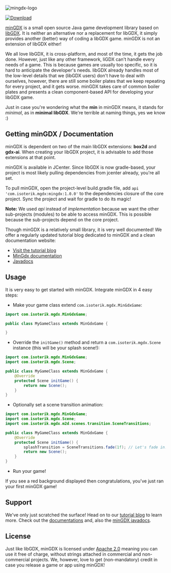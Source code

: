 ![mingdx-logo](https://user-images.githubusercontent.com/50753501/97774186-13e76000-1b56-11eb-804d-f89aba2681b2.png)

[ ![Download](https://api.bintray.com/packages/isoteriksoftware/MinGdx/com.isoterik.mgdx/images/download.svg) ](https://bintray.com/isoteriksoftware/MinGdx/com.isoterik.mgdx/_latestVersion)

[minGDX](https://isoteriktechnologies.gitbook.io/mingdx/) is a small open source Java game development library based on [libGDX](https://libgdx.com/).
It is neither an alternative nor a replacement for libGDX, it simply provides another (better) way of coding a libGDX game. minGDX is not an extension of libGDX either!

We all love libGDX, it is cross-platform, and most of the time, it gets the job done. However, just like any other framework, liGDX can't handle every needs of a game.
This is because games are usually too specific, so it is hard to anticipate the developer's needs. libGDX already handles most of the low-level details that we (libGDX users)
don't have to deal with ourselves, however, there are still some boiler plates that we keep repeating for every project, and it gets worse.
minGDX takes care of common boiler plates and presents a clean component-based API for developing your libGDX game.

Just in case you're wondering what the **min** in minGDX means, it stands for _minimal_, as in **minimal libGDX**. We're terrible at naming things, yes we know :)


## Getting minGDX / Documentation
minGDX is dependent on two of the main libGDX extensions: **box2d** and **gdx-ai**. When creating your libGDX project, it is advisable to add those extensions at that point.

minGDX is available in JCenter. Since libGDX is now gradle-based, your project is most likely pulling dependencies from jcenter already, you're all set.

To pull minGDX, open the project-level build.gradle file, add `api 'com.isoterik.mgdx:mingdx:1.0.0'` to the dependencies closure of the core project.
Sync the project and wait for gradle to do its magic!

**Note:** We used _api_ instead of _implementation_ because we want the other sub-projects (modules) to be able to access minGDX. This is possible because the sub-projects
depend on the core project.

Though minGDX is a relatively small library, it is very well documented! We offer a regularly updated tutorial blog dedicated to minGDX and a clean documentation website:
- [Visit the tutorial blog](https://gdx-gaming.blogspot.com)
- [MinGdx documentation](https://isoteriktechnologies.gitbook.io/mingdx/)
- [Javadocs](https://isoteriktechnologies.github.io/mingdx/)


## Usage
It is very easy to get started with minGDX. Integrate minGDX in 4 easy steps:
- Make your game class extend `com.isoterik.mgdx.MinGdxGame`:
```java
import com.isoterik.mgdx.MinGdxGame;

public class MyGameClass extends MinGdxGame {

}
```
- Override the `initGame()` method and return a `com.isoterik.mgdx.Scene` instance (this will be your splash scene!):
```java
import com.isoterik.mgdx.MinGdxGame;
import com.isoterik.mgdx.Scene;

public class MyGameClass extends MinGdxGame {
    @Override
    protected Scene initGame() {
        return new Scene();
    }
}
```
- Optionally set a scene transition animation:
```java
import com.isoterik.mgdx.MinGdxGame;
import com.isoterik.mgdx.Scene;
import com.isoterik.mgdx.m2d.scenes.transition.SceneTransitions;

public class MyGameClass extends MinGdxGame {
    @Override
    protected Scene initGame() {
        splashTransition = SceneTransitions.fade(1f); // Let's fade in!
        return new Scene();
    }
}
```
- Run your game!

If you see a red background displayed then congratulations, you've just ran your first minGDX game!


## Support
We've only just scratched the surface! Head on to our [tutorial blog](https://gdx-gaming.blogspot.com) to learn more.
Check out the [documentations](https://isoteriktechnologies.gitbook.io/mingdx/) and, also the [minGDX javadocs](https://isoteriktechnologies.github.io/mingdx/).


## License
Just like libGDX, minGDX is licensed under [Apache 2.0](https://www.apache.org/licenses/LICENSE-2.0.html) meaning you can use it free of charge, without strings attached in commercial and non-commercial projects.
We, however, love to get (non-mandatory) credit in case you release a game or app using minGDX!
